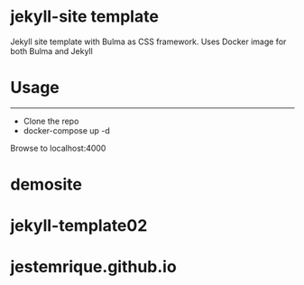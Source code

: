 # jekyll-site template

Jekyll site template with Bulma as CSS framework.
Uses Docker image for both Bulma and Jekyll

# Usage

---

- Clone the repo
- docker-compose up -d

Browse to localhost:4000
# demosite
# jekyll-template02
# jestemrique.github.io
